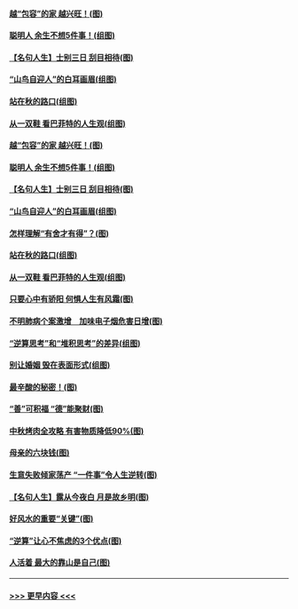 #### [越“包容”的家 越兴旺！(图)](../pages/p8/907328.md?t=09160322) 
#### [聪明人 余生不想5件事！(组图)](../pages/p8/907364.md?t=09160322) 
#### [【名句人生】士别三日 刮目相待(图)](../pages/p8/906988.md?t=09160322) 
#### [“山鸟自迎人”的白耳画眉(组图)](../pages/p8/907332.md?t=09160322) 
#### [站在秋的路口(组图)](../pages/p8/906914.md?t=09160322) 
#### [从一双鞋 看巴菲特的人生观(组图)](../pages/p8/907311.md?t=09160322) 
#### [越“包容”的家 越兴旺！(图)](../pages/p8/907328.md?t=09160322) 
#### [聪明人 余生不想5件事！(组图)](../pages/p8/907364.md?t=09160322) 
#### [【名句人生】士别三日 刮目相待(图)](../pages/p8/906988.md?t=09160322) 
#### [“山鸟自迎人”的白耳画眉(组图)](../pages/p8/907332.md?t=09160322) 
#### [怎样理解“有舍才有得”？(图)](../pages/p8/906872.md?t=09160322) 
#### [站在秋的路口(组图)](../pages/p8/906914.md?t=09160322) 
#### [从一双鞋 看巴菲特的人生观(组图)](../pages/p8/907311.md?t=09160322) 
#### [只要心中有骄阳 何惧人生有风霜(图)](../pages/p8/907320.md?t=09160322) 
#### [不明肺病个案激增　加味电子烟危害日增(图)](../pages/p8/907307.md?t=09160322) 
#### [“逆算思考”和“堆积思考”的差异(组图)](../pages/p8/907229.md?t=09160322) 
#### [别让婚姻 毁在表面形式(组图)](../pages/p8/907118.md?t=09160322) 
#### [最辛酸的秘密！(图)](../pages/p8/906327.md?t=09160322) 
#### [“善”可积福 “德”能聚财(图)](../pages/p8/906906.md?t=09160322) 
#### [中秋烤肉全攻略 有害物质降低90%(图)](../pages/p8/907227.md?t=09160322) 
#### [母亲的六块钱(图)](../pages/p8/907107.md?t=09160322) 
#### [生意失败倾家荡产 “一件事”令人生逆转(图)](../pages/p8/907101.md?t=09160322) 
#### [【名句人生】露从今夜白 月是故乡明(图)](../pages/p8/906558.md?t=09160322) 
#### [好风水的重要“关键”(图)](../pages/p8/907087.md?t=09160322) 
#### [“逆算”让心不焦虑的3个优点(图)](../pages/p8/907070.md?t=09160322) 
#### [人活着 最大的靠山是自己(图)](../pages/p8/906329.md?t=09160322) 

----
#### [ >>> 更早内容 <<< ](../indexes/p8-earlier.md)
